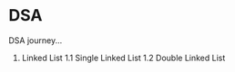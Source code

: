 ![<LABEL>](https://img.shields.io/github/workflow/status/bishtgovind30/DSA/CI?style=flat&logo=github)
# DSA
DSA journey...

1. Linked List
    1.1 Single Linked List
    1.2 Double Linked List
